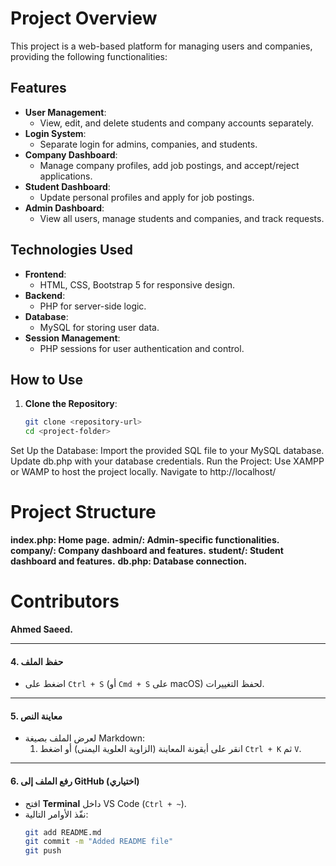 # Project Overview

This project is a web-based platform for managing users and companies, providing the following functionalities:

## **Features**
- **User Management**: 
  - View, edit, and delete students and company accounts separately.
- **Login System**:
  - Separate login for admins, companies, and students.
- **Company Dashboard**:
  - Manage company profiles, add job postings, and accept/reject applications.
- **Student Dashboard**:
  - Update personal profiles and apply for job postings.
- **Admin Dashboard**:
  - View all users, manage students and companies, and track requests.
  
## **Technologies Used**
- **Frontend**: 
  - HTML, CSS, Bootstrap 5 for responsive design.
- **Backend**: 
  - PHP for server-side logic.
- **Database**: 
  - MySQL for storing user data.
- **Session Management**:
  - PHP sessions for user authentication and control.

## **How to Use**
1. **Clone the Repository**:
   ```bash
   git clone <repository-url>
   cd <project-folder>
Set Up the Database:
Import the provided SQL file to your MySQL database.
Update db.php with your database credentials.
Run the Project:
Use XAMPP or WAMP to host the project locally.
Navigate to http://localhost/<project-folder>

# **Project Structure**
 **index.php: Home page.**
**admin/: Admin-specific functionalities.**
 **company/: Company dashboard and features.**
 **student/: Student dashboard and features.**
 **db.php: Database connection.**

# **Contributors**
**Ahmed Saeed.**





---

#### **4. حفظ الملف**
- اضغط على `Ctrl + S` (أو `Cmd + S` على macOS) لحفظ التغييرات.

---

#### **5. معاينة النص**
- لعرض الملف بصيغة Markdown:
  1. انقر على أيقونة المعاينة (الزاوية العلوية اليمنى) أو اضغط `Ctrl + K` ثم `V`.

---

#### **6. رفع الملف إلى GitHub (اختياري)**
- افتح **Terminal** داخل VS Code (`Ctrl + ~`).
- نفّذ الأوامر التالية:
  ```bash
  git add README.md
  git commit -m "Added README file"
  git push
